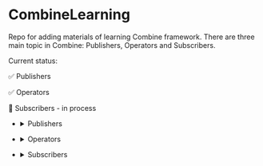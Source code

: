 # CombineLearning

Repo for adding materials of learning Combine framework. 
There are three main topic in Combine: Publishers, Operators and Subscribers.

Current status: 

:white_check_mark: Publishers

:white_check_mark: Operators

:black_square_button: Subscribers - in process


- <details>
  <summary>Publishers</summary>  
  
  - @Published - property wrapper with ObservableObject to notify any view that @Published has been changed. We use it with @StateObject.
  
  - Empty - publisher that publishes nothing. Immediately or fail immediately (or keep pipeline open without complete).
  
  - Fail - publisher that published a failure (with an error). If input is valid, return a publisher, else return a Fail publisher.
  
  - Future - publisher that publishes only one value and close pipeline (ONLY ONE TIME). It can be publish immedietely, delay or wait for a user response etc. 
  
  - Deferred - publisher that give us not execute Future immediately (other publisdhers not execute immediately).
  
  - Just - publisher that makes from any variable a publisher. Send it to pipeline one time and stop the pipeline.
  
  - PassthroughSubject - publisher (like  the CurrentValueSubject) that doesn't hold on to a value. It allows us to create a pipeline to send value through.
  
  - Sequence - publisher that sends elements of a collection through a pipeline one at a time. Once all items have been sent, the pipeline finishes. No more items even if we add more it to the collection later.
  
  - Timer - publisher repeatedly publish current date and time with interval that you set up. You also could attach operators to run some code at an interval.
  
  - DataTaskPublisher - publisher for URLSession (it can send a results of a URL API down a pipeline and assign results to a property). 
  
</details>

  
- <details>
  <summary>Operators</summary>
  
  - Operators to check matching criteria
    - .allSatisfy - operator to test all items that are coming through pipeline and check the criteria. As soon as on of the items does not match it, false will be published. If all items match criteria then true is published.

    - .tryAllSatisfy - operator that work like the .allSatisfy and can publish an error

    - .contains - operator that signal if an item coming through pipeline matches criteria. It publishes the true and finishes pipeline when match is found. Others data will not go through the pipeline flow. If there is no value that match our criteria it publishes the false and closes pipeline.

    - .contains(where:) - operator gives us an additional clouser to specify our criteria. Very useful when the item aren't simple type like String and Int. Item that don't match criteria not published and when first item is match, true is published and pipeline is closed. If there are no matches at the end of items, false will be published and pipeline will be finished.

    - .tryContains(where: ) - operator that have an option publish true for your items with criteria you specify or publish an error. This suscriber ultimately receive a true, false or error and finish.

  - Mathematical operations

    - .count - operator that publishes count of items it receives.

    - .max - operator republishes just maximum value from upstream (it do that only when publisher has finished with all of items).

    - .max(by: ) - operator that republishes max value it receive from upstream using criteria you specify. We can get and weigh value against each other. With this operator pipeline knows how to sort item and it's able to publish min value.

    - .tryMax(by: ) - operator that works like .max(by: ) and able to throw an error

    - .min - does exactly the opposite from what .max does.

    - .min(by: ) - does exactly the opposite from what .max(by: ) does.

    - .tryMin(by: ) - does exactly the opposite from what .tryMax(by: ) does.

  - Sequence operations

    - .append - operator that publishes the data after the publisher has sent out all of its items. It add items to the end.

    - .drop(untilOutputFrom: ) - operator that does not publishes or send items down to the pipeline until it receives items from second pipeline that will give a signal to accept the publishing.

    - .dropFirst - operator that able to prevent a certain number of items from initially being published.

    - .dropFirst(count: ) - operator can specify number of dropping data

    - .prefix - operator that republished only specify by prefix number of items. After prefix number is hit the pipeline finishes.

    - .prefix(untilOutputFrom:) - operator will let items continue to be passed through a pipeline until it receives a value from another pipeline. This is the opposite of .drop(untilOutputFrom:) operator. The second pipeline is like a switch that closes the first pipeline.

    - .prepend - operator that publishes data first befor publisher will send out its first data.

  - Timing control

    - .debounce - operator like a pause.

    - .delay - operator that give us to specify time and thread for long operations.

    - .delay(for: ) - operator pauses items from the data flow. This works only once for all items and allows them through.

    - .measureInterval - operator that tell us how much time was between one item and another one. It won't republish item values.

    - .throttle - operator that set an interval and republishes just one value out of many we received during this interval. We have a choise to republish recent value or first.

    - .timeout - operator with we can finish the pipeline when task process is too long

  - Filtering

    - .compactMap - operator that give us a way to drop all nils that come through pipeline.

    - .tryCompactMap - operator like .compactMap but with option to throw an error

    - .filter - operator that give us to republish data based on our criteria.

    - .tryFilter - operator works like .filter with option to throw an error

    - .removeDuplicates - operator that just remove duplicates of data that are one after another (!). If the data being sent through the pipeline conforms to the Equatable protocol then this operator will do all the work of removing duplicates for you.

    - .removeDuplicates(by:) operator works like the removeDuplicates operator but for objects that do not conform to the Equatable protocol. Since removeDuplicates won’t be able to tell if the previous item is the same as the current item, you can specify what makes the two items equal inside this closure.

    - .tryRemoveDuplicates(by: ) - operator like .removeDuplicates(by: ) but allow to throw an error

    - .replaceEmpty operator that we can use when we want to show or set some value in the case that nothing came down your pipeline. This could be useful in situations where you want to set some default data or notify the user that there was no data.

  - Mapping

    - .map - simple operator that give us to inspect items coming through and validate them, update to something else or even change the type of the items. We can do anything we want within it.

    - .tryMap - has an option to throw an error

    - .replaceNil - operator that give us replace nil that we got from data on any value we specify.

    - .setFailureType - operator that do not throw an error but give us to set error type with AnuPublisher<Type, ERROR> to non-error pipeline.

    - .scan - operator that give us the ability to see on previous returned item.

    - .tryScan - operator like .scan with option to throw an error. Data after error don't come through down. 

  - Reducing

    - .collect - operator that does not let items pass through the pipeline. Instead, it puts all items into an array, and then when the pipeline finishes it will publish the array.

    - .collect(by: count) - operator that can get a number and putting items into an array until that number. It will continue to do this until pipeline finishes.

    - .collect(by: time) - operator that gets a time interval. During the interval it adds the items to an array.

    - .collect(by: Time or Count) - we can set it by interval and count and when one of the limits is reashed the items collected will be published.

    - .ignoreOutput - operator that ignore anything that comes down pipeline (it will never reach a subscriber). Sink still detects when it is finished or failed.

    - .reduce - operator that is identical to .scan but publishes only one item at the end.

    - .tryReduce - the same like the .reduce but with error option.

  - Selecting

    - .first - operator that will publish the first element that comes through pipeline and close it.

    - .first(where: ) - operator that publishes first item that satisfies condition in (where: ).

    - .tryFirst(where: ) - the same operator like .first(where: ) with throw error options.

    - .last - operator that give us the last item of pipeline

    - .last(where: ) - operator that give us the last item which matches our criteria.

    - .tryLast(where: ) - operator like .last(where: ) but with throw error option.

    - .output(at: ) - operator that can spesify an index and when an item at that index comes throgh pipeline will be republished and pipeline closed. If number of index higher then number of items than nothing is published.

    - .output(in: ) - operator that work like .output(at: ) but set a range of values that come through pipeline. If index will be out of range the code is crashed (pay attention on it)

  - Specifying shedulers

    - .receive(on: ) - operator that give us to specify thread and how work is done.

    - .subscribe(on: ) - operator that give us to suggest that work be done in the background for upstream publishers and operators. “Suggest” because subscribe(on:) does NOT guarantee that the work in operators will actually be performed in the background.

</details>
    
    
- <details>
  <summary>Subscribers</summary>

  - .assign(to:) - simple subscriber to write value from operators to property. It gets value and directly assigns it to a @Publisher property. It works with pulished property.

  - .store(in:) - uses instead assign(to:) when we need to add cancel() funcrion to more than one property (multiCancellable pipline). 

  - .sink - subscriber returns us AnyCancellable class which has one function in its protocol Cancellable - cancel(). We can stop pipeline manualy. The subscriber that allow us to just receive values and do what we want with them. We also can get completes and error.

</details>
